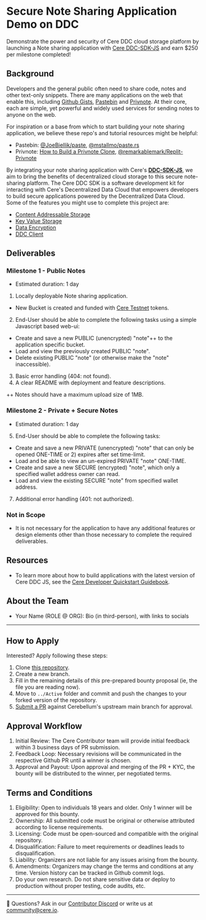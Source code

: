 # Secure Note Sharing Application Demo on DDC
Demonstrate the power and security of Cere DDC cloud storage platform by launching a Note sharing application with [Cere DDC-SDK-JS](https://github.com/CereNetwork/ddc-sdk-js) and earn $250 per milestone completed!

## Background
Developers and the general public often need to share code, notes and other text-only snippets. There are many applications on the web that enable this, including [Github Gists](https://gist.github.com), [Pastebin](https://pastebin.com/) and [Privnote](https://privnote.com/). At their core, each are simple, yet powerful and widely used services for sending notes to anyone on the web. 

For inspiration or a base from which to start building your note sharing application, we believe these repo's and tutorial resources might be helpful: 

- Pastebin: [@JoeBiellik/paste](https://github.com/JoeBiellik/paste), [@mstallmo/paste.rs](https://github.com/mstallmo/paste.rs)
- Privnote: [How to Build a Privnote Clone](https://remarkablemark.org/blog/2022/04/23/how-to-build-a-privnote-clone/), [@remarkablemark/Replit-Privnote](https://github.com/remarkablemark/Replit-Privnote)

By integrating your note sharing application with Cere's **[DDC-SDK-JS](https://github.com/CereNetwork/ddc-sdk-js)**, we aim to bring the benefits of decentralized cloud storage to this secure note-sharing platform. The Cere DDC SDK is a software development kit for interacting with Cere's Decentralized Data Cloud that empowers developers to build secure applications powered by the Decentralized Data Cloud. Some of the features you might use to complete this project are:

- [Content Addressable Storage](https://github.com/Cerebellum-Network/cere-ddc-sdk-js/blob/main/packages/content-addressable-storage/README.md)
- [Key Value Storage](https://github.com/Cerebellum-Network/cere-ddc-sdk-js/blob/main/packages/key-value-storage/README.md)
- [Data Encryption](https://github.com/Cerebellum-Network/cere-ddc-sdk-js/blob/main/packages/core/README.md#cipher)
- [DDC Client](https://github.com/Cerebellum-Network/cere-ddc-sdk-js/blob/main/packages/ddc-client/README.md)


## Deliverables
### Milestone 1 - Public Notes
* Estimated duration: 1 day

1. Locally deployable Note sharing application.
 - New Bucket is created and funded with [Cere Testnet](https://stats.cere.network/faucet) tokens.
2. End-User should be able to complete the following tasks using a simple Javascript based web-ui:
 - Create and save a new PUBLIC (unencrypted) "note"++ to the application specific bucket.
 - Load and view the previously created PUBLIC "note".
 - Delete existing PUBLIC "note" (or otherwise make the "note" inaccessible).
3. Basic error handling (404: not found).
4. A clear README with deployment and feature descriptions.

++ Notes should have a maximum upload size of 1MB.

### Milestone 2 - Private + Secure Notes
* Estimated duration: 1 day

5. End-User should be able to complete the following tasks:
- Create and save a new PRIVATE (unencrypted) "note" that can only be opened ONE-TIME or 2) expires after set time-limit.
- Load and be able to view an un-expired PRIVATE "note" ONE-TIME.
- Create and save a new SECURE (encrypted) "note", which only a specified wallet address owner can read.
- Load and view the existing SECURE "note" from specified wallet address. 
7. Additional error handling (401: not authorized).

### Not in Scope
* It is not necessary for the application to have any additional features or design elements other than those necessary to complete the required deliverables.

## Resources
* To learn more about how to build applications with the latest version of Cere DDC JS, see the [Cere Developer Quickstart Guidebook](https://docs.cere.network/ddc/developer-guide/quickstart).

## About the Team
- Your Name (ROLE @ ORG): Bio (in third-person), with links to socials

--- 
## How to Apply
Interested? Apply following these steps:
1. Clone [this repository](https://github.com/Cerebellum-Network/contribute).
2. Create a new branch.
3. Fill in the remaining details of *this* pre-prepared bounty proposal (ie, the file you are reading now).
4. Move to `../Active` folder and commit and push the changes to your forked version of the repository.
5. [Submit a PR](https://github.com/Cerebellum-Network/contribute/pulls) against Cerebellum's upstream main branch for approval.

## Approval Workflow
1. Initial Review: The Cere Contributor team will provide initial feedback within 3 business days of PR submission.
2. Feedback Loop: Necessary revisions will be communicated in the respective Github PR until a winner is chosen.
3. Approval and Payout: Upon approval and merging of the PR + KYC, the bounty will be distributed to the winner, per negotiated terms.

## Terms and Conditions
1. Eligibility: Open to individuals 18 years and older. Only 1 winner will be approved for this bounty.
2. Ownership: All submitted code must be original or otherwise attributed according to license requirements.
3. Licensing: Code must be open-sourced and compatible with the original repository.
4. Disqualification: Failure to meet requirements or deadlines leads to disqualification.
5. Liability: Organizers are not liable for any issues arising from the bounty.
6. Amendments: Organizers may change the terms and conditions at any time. Version history can be tracked in Github commit logs.
7. Do your own research. Do not share sensitive data or deploy to production without proper testing, code audits, etc.

---
🛟 Questions? Ask in our [Contributor Discord](https://cere.network/discord) or write us at [community@cere.io](mailto:community@cere.io).
